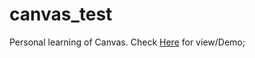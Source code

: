 # canvas_test
Personal learning of Canvas.
Check [Here](https://liuzirui1122.github.io/canvas_test/) for view/Demo;
